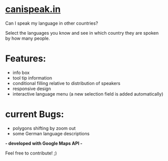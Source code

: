 # [canispeak.in](http://canispeak.in)

Can I speak my language in other countries?

Select the languages you know and see in which country they are spoken by how many people.

# Features:
+ info box
+ tool tip information
+ conditional filling relative to distribution of speakers
+ responsive design
+ interactive language menu (a new selection field is added automatically)

# current Bugs:
+ polygons shifting by zoom out
+ some German language descriptions

<b>- developed with Google Maps API -</b>

Feel free to contribute! ;)
